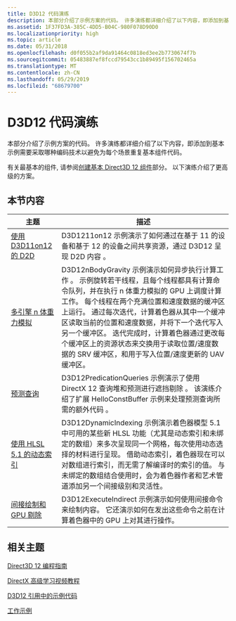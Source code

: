 ```yaml
---
title: D3D12 代码演练
description: 本部分介绍了示例方案的代码。 许多演练都详细介绍了以下内容，即添加到基本示例需要采取哪种编码技术以避免为每个场景重复基本组件代码。
ms.assetid: 1F37FD3A-385C-4DD5-B04C-980F078D90D0
ms.localizationpriority: high
ms.topic: article
ms.date: 05/31/2018
ms.openlocfilehash: d0f055b2af9da91464c0818ed3ee2b7730674f7b
ms.sourcegitcommit: 05483887ef8fccd79543cc1b89495f156702465a
ms.translationtype: MT
ms.contentlocale: zh-CN
ms.lasthandoff: 05/29/2019
ms.locfileid: "68679700"
---
```

# <a name="d3d12-code-walk-throughs"></a>D3D12 代码演练

本部分介绍了示例方案的代码。 许多演练都详细介绍了以下内容，即添加到基本示例需要采取哪种编码技术以避免为每个场景重复基本组件代码。

有关最基本的组件, 请参阅[创建基本 Direct3D 12 组件](creating-a-basic-direct3d-12-component.md)部分。 以下演练介绍了更高级的方案。

## <a name="in-this-section"></a>本节内容



| 主题                                                                                           | 描述                                                                                                                                                                                                                                                                                                                                                                                                                                                                                                                                                                                                                                                                                                               |
|-------------------------------------------------------------------------------------------------|---------------------------------------------------------------------------------------------------------------------------------------------------------------------------------------------------------------------------------------------------------------------------------------------------------------------------------------------------------------------------------------------------------------------------------------------------------------------------------------------------------------------------------------------------------------------------------------------------------------------------------------------------------------------------------------------------------------------------|
| [使用 D3D11on12 的 D2D](d2d-using-d3d11on12.md)<br/>                                       | D3D1211on12 示例演示了如何通过在基于 11 的设备和基于 12 的设备之间共享资源，通过 D3D12 呈现 D2D 内容  。 <br/>                                                                                                                                                                                                                                                                                                                                                                                                                                                                                                                                                   |
| [多引擎 n 体重力模拟](multi-engine-n-body-gravity-simulation.md)<br/> | D3D12nBodyGravity 示例演示如何异步执行计算工作  。 示例旋转若干线程，且每个线程都具有计算命令队列，并在执行 n 体重力模拟的 GPU 上调度计算工作。 每个线程在两个充满位置和速度数据的缓冲区上运行。 通过每次迭代，计算着色器从其中一个缓冲区读取当前的位置和速度数据，并将下一个迭代写入另一个缓冲区。 迭代完成时，计算着色器通过更改每个缓冲区上的资源状态来交换用于读取位置/速度数据的 SRV 缓冲区，和用于写入位置/速度更新的 UAV 缓冲区。<br/> |
| [预测查询](predication-queries.md)<br/>                                       | D3D12PredicationQueries 示例演示了使用 DirectX 12 查询堆和预测进行遮挡剔除  。 该演练介绍了扩展 HelloConstBuffer 示例来处理预测查询所需的额外代码  。 <br/>                                                                                                                                                                                                                                                                                                                                                                                                                                                             |
| [使用 HLSL 5.1 的动态索引](dynamic-indexing-using-hlsl-5-1.md)<br/>               | D3D12DynamicIndexing  示例演示着色器模型 5.1 中可用的某些新 HLSL 功能（尤其是动态索引和未绑定的数组）来多次呈现同一个网格，每次使用动态选择的材料进行呈现。 借助动态索引，着色器现在可以对数组进行索引，而无需了解编译时的索引的值。 与未绑定的数组结合使用时，会为着色器作者和艺术管道添加另一个间接级别和灵活性。<br/>                                                                                                                                                                                  |
| [间接绘制和 GPU 剔除](indirect-drawing-and-gpu-culling-.md)<br/>            | D3D12ExecuteIndirect 示例演示如何使用间接命令来绘制内容。 它还演示如何在发出这些命令之前在计算着色器中的 GPU 上对其进行操作。 <br/>                                                                                                                                                                                                                                                                                                                                                                                                                                                                                                  |



 

## <a name="related-topics"></a>相关主题

<dl> <dt>

[Direct3D 12 编程指南](directx-12-programming-guide.md)
</dt> <dt>

[DirectX 高级学习视频教程](https://www.youtube.com/channel/UCiaX2B8XiXR70jaN7NK-FpA)
</dt> <dt>

[D3D12 引用中的示例代码](notes-on-example-code.md)
</dt> <dt>

[工作示例](working-samples.md)
</dt> </dl>

 

 





